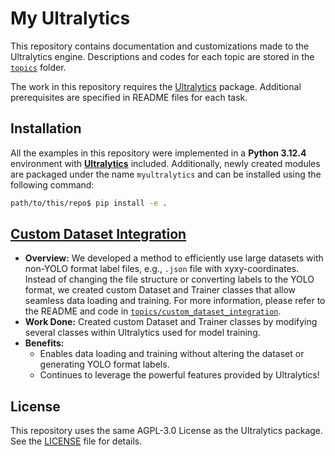 # My Ultralytics

This repository contains documentation and customizations made to the Ultralytics engine. Descriptions and codes for each topic are stored in the [`topics`](topics) folder.

The work in this repository requires the [Ultralytics](ultralytics) package. Additional prerequisites are specified in README files for each task.

## Installation

All the examples in this repository were implemented in a **Python 3.12.4** environment with [**Ultralytics**](ultralytics) included. Additionally, newly created modules are packaged under the name `myultralytics` and can be installed using the following command:

```bash
path/to/this/repo$ pip install -e .
```

## [Custom Dataset Integration][custom_dataset_integration]

- **Overview:** We developed a method to efficiently use large datasets with non-YOLO format label files, e.g., `.json` file with xyxy-coordinates. Instead of changing the file structure or converting labels to the YOLO format, we created custom Dataset and Trainer classes that allow seamless data loading and training. For more information, please refer to the README and code in [`topics/custom_dataset_integration`][custom_dataset_integration].
- **Work Done:** Created custom Dataset and Trainer classes by modifying several classes within Ultralytics used for model training.
- **Benefits:**
    - Enables data loading and training without altering the dataset or generating YOLO format labels.
    - Continues to leverage the powerful features provided by Ultralytics!

## License

This repository uses the same AGPL-3.0 License as the Ultralytics package. See the [LICENSE](LICENSE) file for details.

[custom_dataset_integration]: topics/custom_dataset_integration
